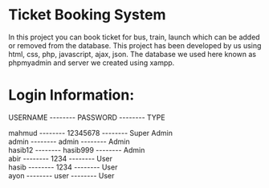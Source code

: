 # Ticket Booking System


In this project you can book ticket for bus, train, launch which can be added or removed from the database.
This project has been developed by us using html, css, php, javascript, ajax, json.
The database we used here known as phpmyadmin and server we created using xampp.



# Login Information:<br />

USERNAME -------- PASSWORD -------- TYPE<br />

mahmud   -------- 12345678 -------- Super Admin<br />
admin    -------- admin    -------- Admin<br />
hasib12  -------- hasib999 -------- Admin<br />
abir     -------- 1234     -------- User<br />
hasib    -------- 1234     -------- User<br />
ayon     -------- user     -------- User<br />

